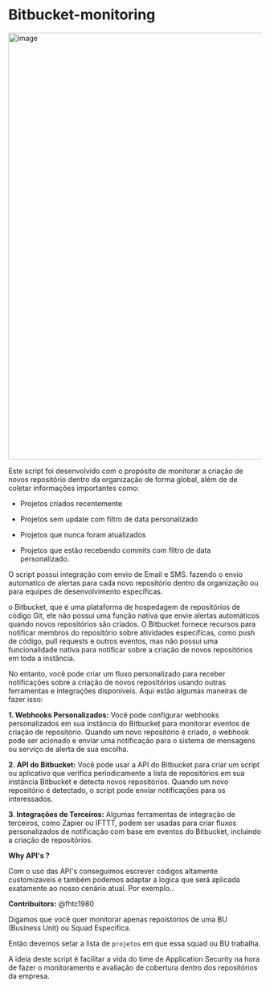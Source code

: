 # Bitbucket-monitoring

<img width="850" alt="image" src="https://github.com/DreadPirateRobertt/Bitbucket-monitoring/assets/82410029/c1b27714-9c04-422b-b6bf-072e483d3e3c">


Este script foi desenvolvido com o propósito de monitorar a criação de novos repositório dentro da organização de forma global, além de de coletar informações importantes como: 

- Projetos criados recentemente

- Projetos sem update com filtro de data personalizado

- Projetos que nunca foram atualizados 

- Projetos que estão recebendo commits com filtro de data personalizado.


O script possui integração com envio de Email e SMS. fazendo o envio automatico de alertas para cada novo repositório dentro da organização ou para equipes de desenvolvimento específicas.

o Bitbucket, que é uma plataforma de hospedagem de repositórios de código Git, ele não possui uma função nativa que envie alertas automáticos quando novos repositórios são criados. O Bitbucket fornece recursos para notificar membros do repositório sobre atividades específicas, como push de código, pull requests e outros eventos, mas não possui uma funcionalidade nativa para notificar sobre a criação de novos repositórios em toda a instância.

No entanto, você pode criar um fluxo personalizado para receber notificações sobre a criação de novos repositórios usando outras ferramentas e integrações disponíveis. Aqui estão algumas maneiras de fazer isso:

**1.	Webhooks Personalizados:** Você pode configurar webhooks personalizados em sua instância do Bitbucket para monitorar eventos de criação de repositório. Quando um novo repositório é criado, o webhook pode ser acionado e enviar uma notificação para o sistema de mensagens ou serviço de alerta de sua escolha.

**2.	API do Bitbucket:** Você pode usar a API do Bitbucket para criar um script ou aplicativo que verifica periodicamente a lista de repositórios em sua instância Bitbucket e detecta novos repositórios. Quando um novo repositório é detectado, o script pode enviar notificações para os interessados.

**3.	Integrações de Terceiros:** Algumas ferramentas de integração de terceiros, como Zapier ou IFTTT, podem ser usadas para criar fluxos personalizados de notificação com base em eventos do Bitbucket, incluindo a criação de repositórios.

**Why API's ?**

Com o uso das API's conseguimos escrever códigos altamente customizaveis e também podemos adaptar a logica que será aplicada exatamente ao nosso cenário atual.
Por exemplo..

**Contribuitors:** @fhtc1980

Digamos que você quer monitorar apenas repoistórios de uma BU (Business Unit) ou Squad Especifica.

Então devemos setar a lista de `projetos` em que essa squad ou BU trabalha.

A ideia deste script é facilitar a vida do time de Application Security na hora de fazer o monitoramento e avaliação de cobertura dentro dos repositórios da empresa.
